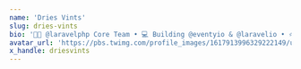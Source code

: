 ```yaml
---
name: 'Dries Vints'
slug: dries-vints
bio: '👨‍🚀 @laravelphp Core Team • 💻 Building @eventyio & @laravelio • ⭐️ @github Star • 💸 @stripe Community Expert • 🎙 Organising @fullstackeu'
avatar_url: 'https://pbs.twimg.com/profile_images/1617913996329222149/uBQOU5DF_200x200.jpg'
x_handle: driesvints
---
```

